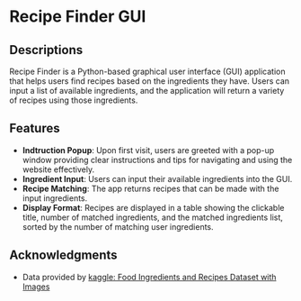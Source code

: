 # Recipe Finder GUI
## Descriptions
Recipe Finder is a Python-based graphical user interface (GUI) application that helps users find recipes based on the ingredients they have. Users can input a list of available ingredients, and the application will return a variety of recipes using those ingredients.

## Features
- **Indtruction Popup**: Upon first visit, users are greeted with a pop-up window providing clear instructions and tips for navigating and using the website effectively.
- **Ingredient Input**: Users can input their available ingredients into the GUI.
- **Recipe Matching**: The app returns recipes that can be made with the input ingredients.
- **Display Format**: Recipes are displayed in a table showing the clickable title, number of matched ingredients, and the matched ingredients list, sorted by the number of matching user ingredients.

## Acknowledgments
- Data provided by [kaggle: Food Ingredients and Recipes Dataset with Images](https://www.kaggle.com/datasets/pes12017000148/food-ingredients-and-recipe-dataset-with-images)
